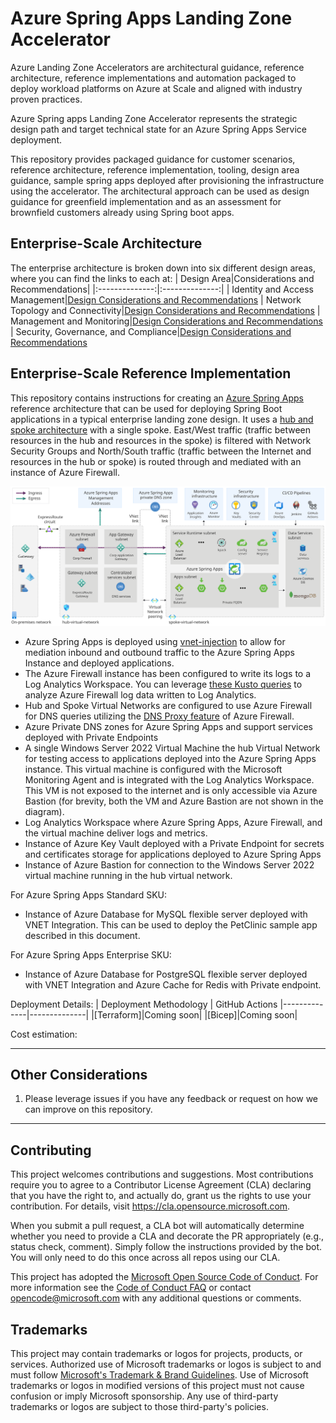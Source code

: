 # Azure Spring Apps Landing Zone Accelerator

Azure Landing Zone Accelerators are architectural guidance, reference architecture, reference implementations and automation packaged to deploy workload platforms on Azure at Scale and aligned with industry proven practices.

Azure Spring apps Landing Zone Accelerator represents the strategic design path and target technical state for an Azure Spring Apps Service deployment. 

This repository provides packaged guidance for customer scenarios, reference architecture, reference implementation, tooling, design area guidance, sample spring apps deployed after provisioning the infrastructure using the accelerator. The architectural approach can be used as design guidance for greenfield implementation and as an assessment for brownfield customers already using Spring boot apps. 

## Enterprise-Scale Architecture

The enterprise architecture is broken down into six different design areas, where you can find the links to each at:
| Design Area|Considerations and Recommendations|
|:--------------:|:--------------:|
| Identity and Access Management|[Design Considerations and Recommendations](/docs/Design-Areas/LZA-ASA-IAM.md)
| Network Topology and Connectivity|[Design Considerations and Recommendations](/docs/Design-Areas/LZA-ASA-Network-Topology.md)
| Management and Monitoring|[Design Considerations and Recommendations](/docs/Design-Areas/LZA-ASA-Mangement%20And%20Operations.md)
| Security, Governance, and Compliance|[Design Considerations and Recommendations](/docs/Design-Areas/LZA-ASA-Security.md)

## Enterprise-Scale Reference Implementation


This repository contains instructions for creating an 
[Azure Spring Apps](https://docs.microsoft.com/azure/spring-cloud/spring-cloud-overview)
reference architecture that can be used for deploying Spring Boot 
applications in a typical enterprise landing zone design. 
It uses a [hub and spoke architecture](https://docs.microsoft.com/azure/architecture/reference-architectures/hybrid-networking/hub-spoke) 
with a single spoke.  East/West traffic (traffic between resources in the hub and resources in the 
spoke) is filtered with Network Security Groups and North/South traffic (traffic between the 
Internet and resources in the hub or spoke) is routed through and mediated with an instance of 
Azure Firewall. 

![lab image](images/architecture-private.svg)

* Azure Spring Apps is deployed using [vnet-injection](https://docs.microsoft.com/azure/spring-cloud/spring-cloud-tutorial-deploy-in-azure-virtual-network) 
to allow for mediation inbound and outbound traffic to the Azure Spring Apps Instance and deployed applications.
* The Azure Firewall instance has been configured to write its logs to a Log Analytics Workspace. 
You can leverage [these Kusto queries](https://docs.microsoft.com/azure/firewall/log-analytics-samples) 
to analyze Azure Firewall log data written to Log Analytics.
* Hub and Spoke Virtual Networks are configured to use Azure Firewall for DNS queries 
utilizing the [DNS Proxy feature](https://docs.microsoft.com/azure/firewall/dns-settings#dns-proxy) 
of Azure Firewall.
* Azure Private DNS zones for Azure Spring Apps and support services deployed with Private Endpoints
* A single Windows Server 2022 Virtual Machine the hub Virtual Network for testing access to 
applications deployed into the Azure Spring Apps instance.  This virtual machine is configured 
with the Microsoft Monitoring Agent and is integrated with the Log Analytics Workspace. This VM is 
not exposed to the internet and is only accessible via Azure Bastion (for brevity, both the VM and Azure
Bastion are not shown in the diagram).
* Log Analytics Workspace where Azure Spring Apps, Azure Firewall, and the virtual machine deliver 
logs and metrics.
* Instance of Azure Key Vault deployed with a Private Endpoint for secrets and certificates storage 
for applications deployed to Azure Spring Apps
* Instance of Azure Bastion for connection to the Windows Server 2022 virtual machine running in the hub virtual network.

For Azure Spring Apps Standard SKU:
* Instance of Azure Database for MySQL flexible server deployed with VNET Integration.  This can be used to deploy the PetClinic sample app described in this document.

For Azure Spring Apps Enterprise SKU:
* Instance of Azure Database for PostgreSQL flexible server deployed with VNET Integration and Azure Cache for Redis with Private endpoint.  

Deployment Details:
| Deployment Methodology | GitHub Actions
|--------------|--------------|
|[Terraform]|Coming soon|
|[Bicep]|Coming soon|

Cost estimation:

---

## Other Considerations

1. Please leverage issues if you have any feedback or request on how we can improve on this repository.

---

## Contributing

This project welcomes contributions and suggestions.  Most contributions require you to agree to a
Contributor License Agreement (CLA) declaring that you have the right to, and actually do, grant us
the rights to use your contribution. For details, visit https://cla.opensource.microsoft.com.

When you submit a pull request, a CLA bot will automatically determine whether you need to provide
a CLA and decorate the PR appropriately (e.g., status check, comment). Simply follow the instructions
provided by the bot. You will only need to do this once across all repos using our CLA.

This project has adopted the [Microsoft Open Source Code of Conduct](https://opensource.microsoft.com/codeofconduct/).
For more information see the [Code of Conduct FAQ](https://opensource.microsoft.com/codeofconduct/faq/) or
contact [opencode@microsoft.com](mailto:opencode@microsoft.com) with any additional questions or comments.

## Trademarks

This project may contain trademarks or logos for projects, products, or services. Authorized use of Microsoft 
trademarks or logos is subject to and must follow 
[Microsoft's Trademark & Brand Guidelines](https://www.microsoft.com/en-us/legal/intellectualproperty/trademarks/usage/general).
Use of Microsoft trademarks or logos in modified versions of this project must not cause confusion or imply Microsoft sponsorship.
Any use of third-party trademarks or logos are subject to those third-party's policies.
